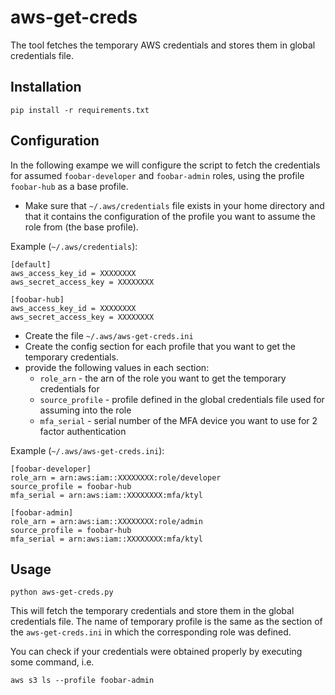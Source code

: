 # aws-get-creds
The tool fetches the temporary AWS credentials and stores them in global credentials file.

## Installation
```
pip install -r requirements.txt
```

## Configuration
In the following exampe we will configure the script to fetch the credentials for assumed `foobar-developer` and `foobar-admin` roles, using the profile `foobar-hub` as a base profile.

* Make sure that `~/.aws/credentials` file exists in your home directory and that it contains the configuration of the profile you want to assume the role from (the base profile).

Example (`~/.aws/credentials`):
```
[default]
aws_access_key_id = XXXXXXXX
aws_secret_access_key = XXXXXXXX

[foobar-hub]
aws_access_key_id = XXXXXXXX
aws_secret_access_key = XXXXXXXX
```

* Create the file `~/.aws/aws-get-creds.ini`
* Create the config section for each profile that you want to get the temporary credentials.
* provide the following values in each section:
    * `role_arn` - the arn of the role you want to get the temporary credentials for
    * `source_profile` - profile defined in the global credentials file used for assuming into the role
    * `mfa_serial` - serial number of the MFA device you want to use for 2 factor authentication

Example (`~/.aws/aws-get-creds.ini`):
```
[foobar-developer]
role_arn = arn:aws:iam::XXXXXXXX:role/developer
source_profile = foobar-hub
mfa_serial = arn:aws:iam::XXXXXXXX:mfa/ktyl

[foobar-admin]
role_arn = arn:aws:iam::XXXXXXXX:role/admin
source_profile = foobar-hub
mfa_serial = arn:aws:iam::XXXXXXXX:mfa/ktyl
```

## Usage
```
python aws-get-creds.py
```

This will fetch the temporary credentials and store them in the global credentials file. The name of temporary profile is the same as the section of the `aws-get-creds.ini` in which the corresponding role was defined.

You can check if your credentials were obtained properly by executing some command, i.e.
```
aws s3 ls --profile foobar-admin
```